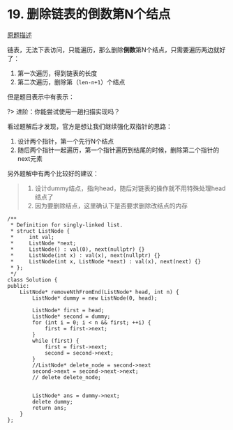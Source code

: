 # 19. 删除链表的倒数第N个结点

[原题描述](https://leetcode-cn.com/problems/remove-nth-node-from-end-of-list/)

链表，无法下表访问，只能遍历，那么删除**倒数**第N个结点，只需要遍历两边就好了：
1. 第一次遍历，得到链表的长度
2. 第二次遍历，删除第（`len-n+1`）个结点

但是题目表示中有表示：

?> 进阶：你能尝试使用一趟扫描实现吗？

看过题解后才发现，官方是想让我们继续强化双指针的思路：
1. 设计两个指针，第一个先行N个结点
2. 随后两个指针一起遍历，第一个指针遍历到结尾的时候，删除第二个指针的next元素

另外题解中有两个比较好的建议：

> 1. 设计dummy结点，指向head，随后对链表的操作就不用特殊处理head结点了
> 2. 因为要删除结点，这里确认下是否要求删除改结点的内存

```
/**
 * Definition for singly-linked list.
 * struct ListNode {
 *     int val;
 *     ListNode *next;
 *     ListNode() : val(0), next(nullptr) {}
 *     ListNode(int x) : val(x), next(nullptr) {}
 *     ListNode(int x, ListNode *next) : val(x), next(next) {}
 * };
 */
class Solution {
public:
    ListNode* removeNthFromEnd(ListNode* head, int n) {
        ListNode* dummy = new ListNode(0, head);

        ListNode* first = head;
        ListNode* second = dummy;
        for (int i = 0; i < n && first; ++i) {
            first = first->next;
        }
        while (first) {
            first = first->next;
            second = second->next;
        }
        //ListNode* delete_node = second->next
        second->next = second->next->next;
        // delete delete_node;
        

        ListNode* ans = dummy->next;
        delete dummy;
        return ans;
    }
};
```
